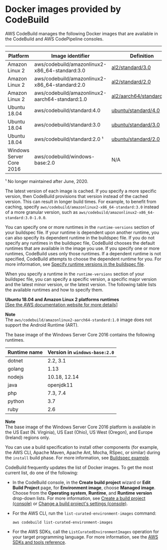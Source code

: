 # Docker images provided by CodeBuild<a name="build-env-ref-available"></a>

AWS CodeBuild manages the following Docker images that are available in the CodeBuild and AWS CodePipeline consoles\.


****  

| Platform | Image identifier | Definition | 
| --- | --- | --- | 
| Amazon Linux 2 | aws/codebuild/amazonlinux2\-x86\_64\-standard:3\.0 | [al2/standard/3\.0](https://github.com/aws/aws-codebuild-docker-images/tree/master/al2/x86_64/standard/3.0) | 
| Amazon Linux 2 | aws/codebuild/amazonlinux2\-x86\_64\-standard:2\.0 | [al2/standard/2\.0](https://github.com/aws/aws-codebuild-docker-images/tree/master/al2/x86_64/standard/2.0) | 
| Amazon Linux 2 | aws/codebuild/amazonlinux2\-aarch64\-standard:1\.0 | [al2/aarch64/standard/1\.0](https://github.com/aws/aws-codebuild-docker-images/tree/master/al2/aarch64/standard/1.0) | 
| Ubuntu 18\.04 | aws/codebuild/standard:4\.0 | [ubuntu/standard/4\.0](https://github.com/aws/aws-codebuild-docker-images/tree/master/ubuntu/standard/4.0) | 
| Ubuntu 18\.04 | aws/codebuild/standard:3\.0 | [ubuntu/standard/3\.0](https://github.com/aws/aws-codebuild-docker-images/tree/master/ubuntu/standard/3.0) | 
| Ubuntu 18\.04 | aws/codebuild/standard:2\.0 ¹ | [ubuntu/standard/2\.0](https://github.com/aws/aws-codebuild-docker-images/tree/master/ubuntu/standard/2.0) | 
| Windows Server Core 2016 | aws/codebuild/windows\-base:2\.0 | N/A | 

¹ No longer maintained after June, 2020\.

 The latest version of each image is cached\. If you specify a more specific version, then CodeBuild provisions that version instead of the cached version\. This can result in longer build times\. For example, to benefit from caching, specify `aws/codebuild/amazonlinux2-x86_64-standard:3.0` instead of a more granular version, such as `aws/codebuild/amazonlinux2-x86_64-standard:3.0-1.0.0`\. 

 You can specify one or more runtimes in the `runtime-versions` section of your buildspec file\. If your runtime is dependent upon another runtime, you can also specify its dependent runtime in the buildspec file\. If you do not specify any runtimes in the buildspec file, CodeBuild chooses the default runtimes that are available in the image you use\. If you specify one or more runtimes, CodeBuild uses only those runtimes\. If a dependent runtime is not specified, CodeBuild attempts to choose the dependent runtime for you\. For more information, see [Specify runtime versions in the buildspec file](build-spec-ref.md#runtime-versions-buildspec-file)\. 

 When you specify a runtime in the `runtime-versions` section of your buildspec file, you can specify a specific version, a specific major version and the latest minor version, or the latest version\. The following table lists the available runtimes and how to specify them\. 


**Ubuntu 18\.04 and Amazon Linux 2 platforms runtimes**  
[\[See the AWS documentation website for more details\]](http://docs.aws.amazon.com/codebuild/latest/userguide/build-env-ref-available.html)

**Note**  
The `aws/codebuild/amazonlinux2-aarch64-standard:1.0` image does not support the Android Runtime \(ART\)\.

 The base image of the Windows Server Core 2016 contains the following runtimes\. 


| Runtime name | Version in `windows-base:2.0` | 
| --- | --- | 
| dotnet | 2\.2, 3\.1 | 
| golang | 1\.13 | 
| nodejs | 10\.18, 12\.14 | 
| java | openjdk11 | 
| php | 7\.3, 7\.4 | 
| python | 3\.7 | 
| ruby | 2\.6 | 

**Note**  
 The base image of the Windows Server Core 2016 platform is available in the US East \(N\. Virginia\), US East \(Ohio\), US West \(Oregon\), and Europe \(Ireland\) regions only\. 

You can use a build specification to install other components \(for example, the AWS CLI, Apache Maven, Apache Ant, Mocha, RSpec, or similar\) during the `install` build phase\. For more information, see [Buildspec example](build-spec-ref.md#build-spec-ref-example)\.

CodeBuild frequently updates the list of Docker images\. To get the most current list, do one of the following:
+ In the CodeBuild console, in the **Create build project** wizard or **Edit Build Project** page, for **Environment image**, choose **Managed image**\. Choose from the **Operating system**, **Runtime**, and **Runtime version** drop\-down lists\. For more information, see [Create a build project \(console\)](create-project.md#create-project-console) or [Change a build project's settings \(console\)](change-project.md#change-project-console)\.
+ For the AWS CLI, run the `list-curated-environment-images` command:

  ```
  aws codebuild list-curated-environment-images
  ```
+ For the AWS SDKs, call the `ListCuratedEnvironmentImages` operation for your target programming language\. For more information, see the [AWS SDKs and tools reference](sdk-ref.md)\.